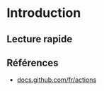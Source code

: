 # Introduction 

## Lecture rapide 




## Références 
- [docs.github.com/fr/actions](https://docs.github.com/fr/actions)